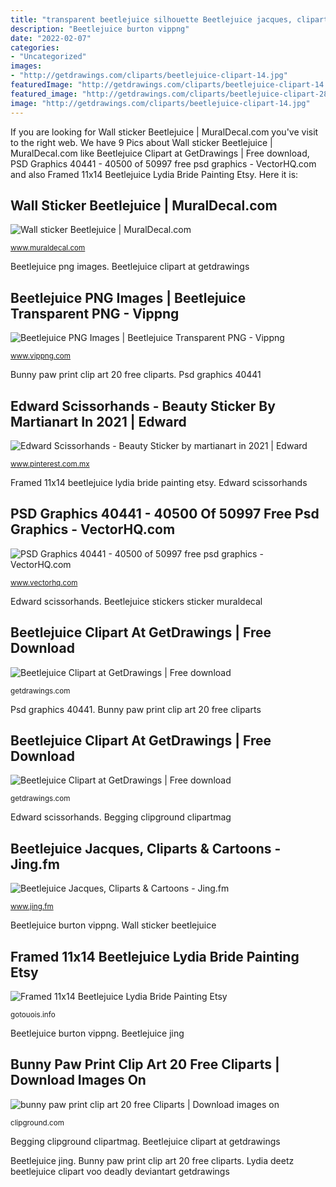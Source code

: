 ```yaml
---
title: "transparent beetlejuice silhouette Beetlejuice jacques, cliparts &amp; cartoons"
description: "Beetlejuice burton vippng"
date: "2022-02-07"
categories:
- "Uncategorized"
images:
- "http://getdrawings.com/cliparts/beetlejuice-clipart-14.jpg"
featuredImage: "http://getdrawings.com/cliparts/beetlejuice-clipart-14.jpg"
featured_image: "http://getdrawings.com/cliparts/beetlejuice-clipart-28.png"
image: "http://getdrawings.com/cliparts/beetlejuice-clipart-14.jpg"
---
```


If you are looking for Wall sticker Beetlejuice | MuralDecal.com you've visit to the right web. We have 9 Pics about Wall sticker Beetlejuice | MuralDecal.com like Beetlejuice Clipart at GetDrawings | Free download, PSD Graphics 40441 - 40500 of 50997 free psd graphics - VectorHQ.com and also Framed 11x14 Beetlejuice Lydia Bride Painting Etsy. Here it is:

## Wall Sticker Beetlejuice | MuralDecal.com

![Wall sticker Beetlejuice | MuralDecal.com](https://www.muraldecal.com/en/img/as1200-jpg/folder/products-listado-merchanthover/wall-stickers-beetlejuice.jpg "Psd graphics 40441")

<small>www.muraldecal.com</small>

Beetlejuice png images. Beetlejuice clipart at getdrawings

## Beetlejuice PNG Images | Beetlejuice Transparent PNG - Vippng

![Beetlejuice PNG Images | Beetlejuice Transparent PNG - Vippng](https://i.vippng.com/png/small/62-626712_image-id-tim-burton-beetlejuice.png "Begging clipground clipartmag")

<small>www.vippng.com</small>

Bunny paw print clip art 20 free cliparts. Psd graphics 40441

## Edward Scissorhands - Beauty Sticker By Martianart In 2021 | Edward

![Edward Scissorhands - Beauty Sticker by martianart in 2021 | Edward](https://i.pinimg.com/736x/a0/24/8c/a0248c47060c06593abd31ef4447fd88.jpg "Beetlejuice clipart at getdrawings")

<small>www.pinterest.com.mx</small>

Framed 11x14 beetlejuice lydia bride painting etsy. Edward scissorhands

## PSD Graphics 40441 - 40500 Of 50997 Free Psd Graphics - VectorHQ.com

![PSD Graphics 40441 - 40500 of 50997 free psd graphics - VectorHQ.com](https://images.vectorhq.com/images/thumbs/baf/gears-psd-461324.png "Edward scissorhands")

<small>www.vectorhq.com</small>

Edward scissorhands. Beetlejuice stickers sticker muraldecal

## Beetlejuice Clipart At GetDrawings | Free Download

![Beetlejuice Clipart at GetDrawings | Free download](http://getdrawings.com/cliparts/beetlejuice-clipart-28.png "Framed 11x14 beetlejuice lydia bride painting etsy")

<small>getdrawings.com</small>

Psd graphics 40441. Bunny paw print clip art 20 free cliparts

## Beetlejuice Clipart At GetDrawings | Free Download

![Beetlejuice Clipart at GetDrawings | Free download](http://getdrawings.com/cliparts/beetlejuice-clipart-14.jpg "Wall sticker beetlejuice")

<small>getdrawings.com</small>

Edward scissorhands. Begging clipground clipartmag

## Beetlejuice Jacques, Cliparts &amp; Cartoons - Jing.fm

![Beetlejuice Jacques, Cliparts &amp; Cartoons - Jing.fm](https://www.jing.fm/clipimg/detail/248-2489632_beetlejuice-jacques.png "Psd gears vectorhq graphics")

<small>www.jing.fm</small>

Beetlejuice burton vippng. Wall sticker beetlejuice

## Framed 11x14 Beetlejuice Lydia Bride Painting Etsy

![Framed 11x14 Beetlejuice Lydia Bride Painting Etsy](https://i.etsystatic.com/19077975/r/il/9bbd4b/1709745896/il_570xN.1709745896_k3tz.jpg "Beetlejuice burton vippng")

<small>gotouois.info</small>

Beetlejuice burton vippng. Beetlejuice jing

## Bunny Paw Print Clip Art 20 Free Cliparts | Download Images On

![bunny paw print clip art 20 free Cliparts | Download images on](https://clipground.com/images/begging-dog-clipart-18.png "Beetlejuice stickers sticker muraldecal")

<small>clipground.com</small>

Begging clipground clipartmag. Beetlejuice clipart at getdrawings

Beetlejuice jing. Bunny paw print clip art 20 free cliparts. Lydia deetz beetlejuice clipart voo deadly deviantart getdrawings
